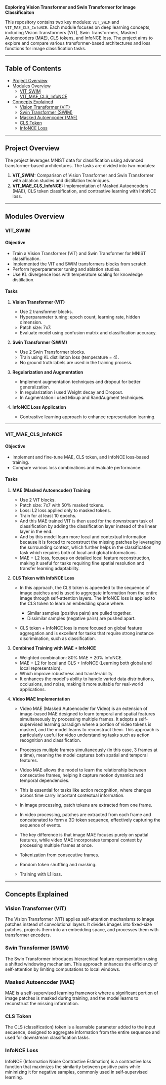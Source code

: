 **Exploring Vision Transformer and Swin Transformer for Image Classificaiton**

This repository contains two key modules: `VIT_SWIM` and `VIT_MAE_CLS_InfoNCE`. Each module focuses on deep learning concepts, including Vision Transformers (ViT), Swin Transformers, Masked Autoencoders (MAE), CLS tokens, and InfoNCE loss. 
The project aims to explore and compare various transformer-based architectures and loss functions for image classification tasks.

---

## Table of Contents
- [Project Overview](#project-overview)
- [Modules Overview](#modules-overview)
  - [VIT_SWIM](#vit_swim)
  - [VIT_MAE_CLS_InfoNCE](#vit_mae_cls_infonce)
- [Concepts Explained](#concepts-explained)
  - [Vision Transformer (ViT)](#vision-transformer-vit)
  - [Swin Transformer (SWIM)](#swin-transformer-swim)
  - [Masked Autoencoder (MAE)](#masked-autoencoder-mae)
  - [CLS Token](#cls-token)
  - [InfoNCE Loss](#infonce-loss)
---

## Project Overview

The project leverages MNIST data for classification using advanced transformer-based architectures. The tasks are divided into two modules:

1. **VIT_SWIM:** Comparison of Vision Transformer and Swin Transformer with ablation studies and distillation techniques.
2. **VIT_MAE_CLS_InfoNCE:** Implementation of Masked Autoencoders (MAE), CLS token classification, and contrastive learning with InfoNCE loss.

---

## Modules Overview

### VIT_SWIM

#### Objective
- Train a Vision Transformer (ViT) and Swin Transformer for MNIST classification.
- Implemented the VIT and SWIM transformers blocks from scratch.
- Perform hyperparameter tuning and ablation studies.
- Use KL divergence loss with temperature scaling for knowledge distillation.

#### Tasks
1. **Vision Transformer (ViT)**
   - Use 2 transformer blocks.
   - Hyperparameter tuning: epoch count, learning rate, hidden dimension.
   - Patch size: 7x7.
   - Evaluate model using confusion matrix and classification accuracy.

2. **Swin Transformer (SWIM)**
   - Use 2 Swin Transformer blocks.
   - Train using KL distillation loss (temperature = 4).
   - No ground truth labels are used in the training process.

3. **Regularization and Augmentation**
   - Implement augmentation techniques and dropout for better generalization.
   - In regularization i used Weight decay and Dropout.
   - In Augmentation i used Mixup and RandAugment techniques.

4. **InfoNCE Loss Application**
   - Contrastive learning approach to enhance representation learning.

---

### VIT_MAE_CLS_InfoNCE

#### Objective
- Implement and fine-tune MAE, CLS token, and InfoNCE loss-based training.
- Compare various loss combinations and evaluate performance.

#### Tasks
1. **MAE (Masked Autoencoder) Training**
   - Use 2 ViT blocks.
   - Patch size: 7x7 with 50% masked tokens.
   - Loss: L2 loss applied only to masked tokens.
   - Train for at least 10 epochs.
   - And this MAE trained VIT is then used for the downstream task of classification by adding the classification layer instead of the linear layer in the end.
   - And by this model learn more local and contextual information because it is forced to reconstruct the missing patches by leveraging the surrounding context, which further helps in the classification task which requires both of local and global informations.
   - MAE + L2 loss, focuses on detailed local feature reconstruction, making it useful for tasks requiring fine spatial resolution and transfer learning adaptability.

2. **CLS Token with InfoNCE Loss**
   - In this approach, the CLS token is appended to the sequence of image patches and is used to aggregate information from the entire image through self-attention layers.
     The InfoNCE loss is applied to the CLS token to learn an embedding space where:

      * Similar samples (positive pairs) are pulled together.
      * Dissimilar samples (negative pairs) are pushed apart.
    - CLS token + InfoNCE loss is more focused on global feature aggregation and is excellent for tasks that require strong instance discrimination, such as classification.


3. **Combined Training with MAE + InfoNCE**
   - Weighted combination: 80% MAE + 20% InfoNCE.
   - MAE + L2 for local and CLS + InfoNCE (Learning both global and local representaion). 
   -  Which improve robustness and transferability.
   -  It enhances the model's ability to handle varied data distributions, occlusions, and noise, making it more suitable for real-world applications.

4. **Video MAE Implementation**
   - Video MAE (Masked Autoencoder for Video) is an extension of image-based MAE designed to learn temporal and spatial features simultaneously by processing multiple frames.
     It adopts a self-supervised learning paradigm where a portion of video tokens is masked, and the model learns to reconstruct them.
     This approach is particularly useful for video understanding tasks such as action recognition and classification.
     
   - Processes multiple frames simultaneously (in this case, 3 frames at a time), meaning the model captures both spatial and temporal features.
   - Video MAE allows the model to learn the relationship between consecutive frames, helping it capture motion dynamics and temporal dependencies.
   - This is essential for tasks like action recognition, where changes across time carry important contextual information.
   - In image processing, patch tokens are extracted from one frame.
   - In video processing, patches are extracted from each frame and concatenated to form a 3D token sequence, effectively capturing the sequence of events.
   - The key difference is that image MAE focuses purely on spatial features, while video MAE incorporates temporal context by processing multiple frames at once.
   - Tokenization from consecutive frames.
   - Random token shuffling and masking.
   - Training with L1 loss.

---

## Concepts Explained

### Vision Transformer (ViT)
The Vision Transformer (ViT) applies self-attention mechanisms to image patches instead of convolutional layers. It divides images into fixed-size patches, projects them into an embedding space, and processes them with transformer encoders.

### Swin Transformer (SWIM)
The Swin Transformer introduces hierarchical feature representation using a shifted windowing mechanism. This approach enhances the efficiency of self-attention by limiting computations to local windows.

### Masked Autoencoder (MAE)
MAE is a self-supervised learning framework where a significant portion of image patches is masked during training, and the model learns to reconstruct the missing information.

### CLS Token
The CLS (classification) token is a learnable parameter added to the input sequence, designed to aggregate information from the entire sequence and used for downstream classification tasks.

### InfoNCE Loss
InfoNCE (Information Noise Contrastive Estimation) is a contrastive loss function that maximizes the similarity between positive pairs while minimizing it for negative samples, commonly used in self-supervised learning.


